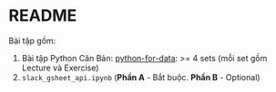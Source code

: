 # README
Bài tập gồm:
1. Bài tập Python Căn Bản: [python-for-data](./python-for-data/): >= 4 sets (mỗi set gồm Lecture và Exercise)
2. `slack_gsheet_api.ipynb` (**Phần A** - Bắt buộc. **Phần B** - Optional)